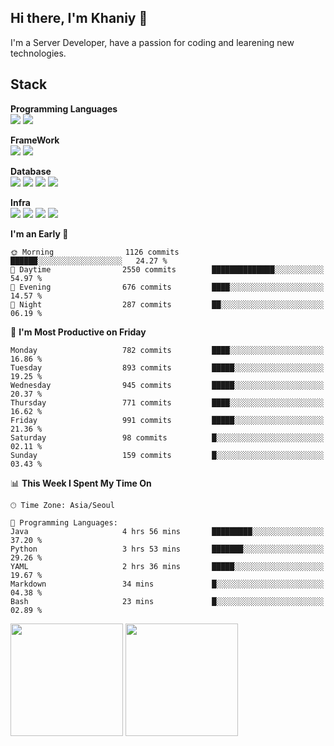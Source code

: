## Hi there, I'm Khaniy 👋
I'm a Server Developer, have a passion for coding and learening new technologies.
<!-- <br> 📫 Email : kangh1596@gmail.com 
<br> 📝 Blog  : khan03.tistory.com/
<br> <img src="https://img.shields.io/badge/Email-222222?style=for-the-badge&logo=Gmail&logoColor=white">
<br> <img src="https://img.shields.io/badge/Blog -222222?style=for-the-badge&logo=Tistory&logoColor=white">
[hank0302's Blog](https://khan03.tistory.com/)
-->
## Stack 

**Programming Languages** <br>
 <img src="https://img.shields.io/badge/JAVA-E6522C?style=flat&logo=Java&logoColor=white">
 <img src="https://img.shields.io/badge/Python-3776AB?style=flat&logo=python&logoColor=white">

**FrameWork** <br>
<img src="https://img.shields.io/badge/SpringBoot-6DB33F?style=flat&logo=SpringBoot&logoColor=white">
<img src="https://img.shields.io/badge/FastAPI-009688?style=flat&logo=FastAPI&logoColor=white">

**Database** <br>
<img src="https://img.shields.io/badge/MariaDB-003545?style=flat&logo=MariaDB&logoColor=white">
<img src="https://img.shields.io/badge/MongoDB-47A248?style=flat&logo=MongoDB&logoColor=white">
<img src="https://img.shields.io/badge/Redis-DC382D?style=flat&logo=Redis&logoColor=white">
<img src="https://img.shields.io/badge/PostgreSQL-4169E1?flat=for-the-badge&logo=PostgreSQL&logoColor=white">

**Infra** <br>
<img src="https://img.shields.io/badge/Kubernetes-326CE5?style=flat&logo=Kubernetes&logoColor=white">
<img src="https://img.shields.io/badge/Argo-E6522C?style=flat&logo=Argo&logoColor=white">
<img src="https://img.shields.io/badge/Prometheus-E6522C?style=flat&logo=prometheus&logoColor=white">
<img src="https://img.shields.io/badge/Grafana-F46800?style=flat&logo=grafana&logoColor=white">

<!--START_SECTION:waka-->
**I'm an Early 🐤** 

```text
🌞 Morning                1126 commits        ██████░░░░░░░░░░░░░░░░░░░   24.27 % 
🌆 Daytime                2550 commits        ██████████████░░░░░░░░░░░   54.97 % 
🌃 Evening                676 commits         ████░░░░░░░░░░░░░░░░░░░░░   14.57 % 
🌙 Night                  287 commits         ██░░░░░░░░░░░░░░░░░░░░░░░   06.19 % 
```
📅 **I'm Most Productive on Friday** 

```text
Monday                   782 commits         ████░░░░░░░░░░░░░░░░░░░░░   16.86 % 
Tuesday                  893 commits         █████░░░░░░░░░░░░░░░░░░░░   19.25 % 
Wednesday                945 commits         █████░░░░░░░░░░░░░░░░░░░░   20.37 % 
Thursday                 771 commits         ████░░░░░░░░░░░░░░░░░░░░░   16.62 % 
Friday                   991 commits         █████░░░░░░░░░░░░░░░░░░░░   21.36 % 
Saturday                 98 commits          █░░░░░░░░░░░░░░░░░░░░░░░░   02.11 % 
Sunday                   159 commits         █░░░░░░░░░░░░░░░░░░░░░░░░   03.43 % 
```


📊 **This Week I Spent My Time On** 

```text
🕑︎ Time Zone: Asia/Seoul

💬 Programming Languages: 
Java                     4 hrs 56 mins       █████████░░░░░░░░░░░░░░░░   37.20 % 
Python                   3 hrs 53 mins       ███████░░░░░░░░░░░░░░░░░░   29.26 % 
YAML                     2 hrs 36 mins       █████░░░░░░░░░░░░░░░░░░░░   19.67 % 
Markdown                 34 mins             █░░░░░░░░░░░░░░░░░░░░░░░░   04.38 % 
Bash                     23 mins             █░░░░░░░░░░░░░░░░░░░░░░░░   02.89 % 
```


<!--END_SECTION:waka-->
<p>
  <img height="180em" src="https://github-readme-stats-khaniys-projects.vercel.app/api?username=khaniy&show_icons=true&include_all_commits=true">
  <img height="180em" src="https://github-readme-stats-khaniys-projects.vercel.app/api/top-langs?username=khaniy&layout=compact">
</p>

